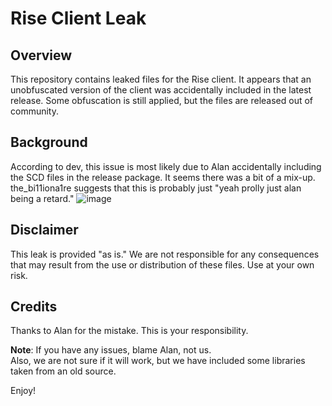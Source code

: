 # Rise Client Leak

## Overview
This repository contains leaked files for the Rise client. It appears that an unobfuscated version of the client was accidentally included in the latest release. Some obfuscation is still applied, but the files are released out of community.

## Background
According to dev, this issue is most likely due to Alan accidentally including the SCD files in the release package. It seems there was a bit of a mix-up.  
the_bi11iona1re suggests that this is probably just "yeah prolly just alan being a retard."
![image](https://github.com/user-attachments/assets/e139353e-8565-4778-b650-18bb37cbd0fd)

## Disclaimer
This leak is provided "as is." We are not responsible for any consequences that may result from the use or distribution of these files. Use at your own risk.

## Credits
Thanks to Alan for the mistake. This is your responsibility.

**Note**: If you have any issues, blame Alan, not us.  
Also, we are not sure if it will work, but we have included some libraries taken from an old source.

Enjoy!
